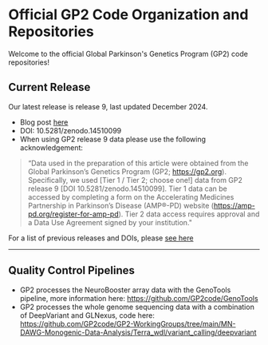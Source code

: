 # Official GP2 Code Organization and Repositories 

Welcome to the official Global Parkinson's Genetics Program (GP2) code repositories!

## Current Release
Our latest release is release 9, last updated December 2024.
* Blog post [here](https://gp2.org/the-components-of-gp2s-9th-data-release/)
* DOI: 10.5281/zenodo.14510099
* When using GP2 release 9 data please use the following acknowledgement:
 > “Data used in the preparation of this article were obtained from the Global Parkinson’s Genetics Program (GP2; https://gp2.org). Specifically, we used [Tier 1 / Tier 2; choose one!] data from GP2 release 9 [DOI 10.5281/zenodo.14510099]. Tier 1 data can be accessed by completing a form on the Accelerating Medicines Partnership in Parkinson’s Disease (AMP®-PD) website (https://amp-pd.org/register-for-amp-pd). Tier 2 data access requires approval and a Data Use Agreement signed by your institution."

For a list of previous releases and DOIs, please [see here](https://github.com/GP2code/releases/blob/main/README.md) 

---
## Quality Control Pipelines 
* GP2 processes the NeuroBooster array data with the GenoTools pipeline, more information here: https://github.com/GP2code/GenoTools
* GP2 processes the whole genome sequencing data with a combination of DeepVariant and GLNexus, code here: https://github.com/GP2code/GP2-WorkingGroups/tree/main/MN-DAWG-Monogenic-Data-Analysis/Terra_wdl/variant_calling/deepvariant

<!--

**Here are some ideas to get you started:**

🙋‍♀️ A short introduction - what is your organization all about?
🌈 Contribution guidelines - how can the community get involved?
👩‍💻 Useful resources - where can the community find your docs? Is there anything else the community should know?
🍿 Fun facts - what does your team eat for breakfast?
🧙 Remember, you can do mighty things with the power of [Markdown](https://docs.github.com/github/writing-on-github/getting-started-with-writing-and-formatting-on-github/basic-writing-and-formatting-syntax)
-->
